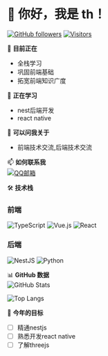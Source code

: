 # 👋 你好，我是 th！

[![GitHub followers](https://img.shields.io/github/followers/你的用户名?style=social)](https://github.com/你的用户名)
[![Visitors](https://visitor-badge.laobi.icu/badge?page_id=你的用户名.你的用户名)](https://github.com/你的用户名)

🔭 ​**目前正在**​  
- 全栈学习
- 巩固前端基础
- 拓宽前端知识广度

🌱 ​**正在学习**​  
- nest后端开发
- react native  

💬 ​**可以问我关于**​  
- 前端技术交流,后端技术交流

📫 ​**如何联系我**​  
[![QQ邮箱](https://img.shields.io/badge/QQ邮箱-1185963755@qq.com-12B7F5?style=flat-square&logo=tencentqq&logoColor=white)](mailto:1185963755@qq.com)

🛠 ​**技术栈**​  
### 前端
![TypeScript](https://img.shields.io/badge/-TypeScript-3178C6?logo=typescript&logoColor=white)
![Vue.js](https://img.shields.io/badge/-Vue.js-4FC08D?logo=vuedotjs&logoColor=white)
![React](https://img.shields.io/badge/-React-61DAFB?logo=react&logoColor=black)

### 后端
![NestJS](https://img.shields.io/badge/-NestJS-E0234E?logo=nestjs&logoColor=white)
![Python](https://img.shields.io/badge/-Python-3776AB?logo=python&logoColor=white)

📊 ​**GitHub 数据**​  
![GitHub Stats](https://github-readme-stats.vercel.app/api?username=a1185963755&show_icons=true&theme=radical)

![Top Langs](https://github-readme-stats.vercel.app/api/top-langs/?username=a1185963755&layout=compact)

🎯 ​**今年的目标**​  
- [ ] 精通nestjs  
- [ ] 熟悉开发react native
- [ ] 了解threejs 
